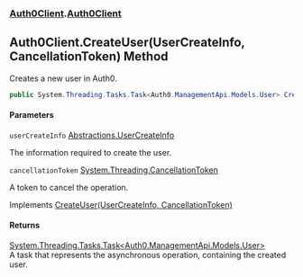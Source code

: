 ### [Auth0Client](../index.md 'Auth0Client').[Auth0Client](index.md 'Auth0Client\.Auth0Client')

## Auth0Client\.CreateUser\(UserCreateInfo, CancellationToken\) Method

Creates a new user in Auth0\.

```csharp
public System.Threading.Tasks.Task<Auth0.ManagementApi.Models.User> CreateUser(Abstractions.UserCreateInfo userCreateInfo, System.Threading.CancellationToken cancellationToken);
```
#### Parameters

<a name='global__Auth0Client.Auth0Client.CreateUser(Abstractions.UserCreateInfo,System.Threading.CancellationToken).userCreateInfo'></a>

`userCreateInfo` [Abstractions\.UserCreateInfo](https://learn.microsoft.com/en-us/dotnet/api/abstractions.usercreateinfo 'Abstractions\.UserCreateInfo')

The information required to create the user\.

<a name='global__Auth0Client.Auth0Client.CreateUser(Abstractions.UserCreateInfo,System.Threading.CancellationToken).cancellationToken'></a>

`cancellationToken` [System\.Threading\.CancellationToken](https://learn.microsoft.com/en-us/dotnet/api/system.threading.cancellationtoken 'System\.Threading\.CancellationToken')

A token to cancel the operation\.

Implements [CreateUser\(UserCreateInfo, CancellationToken\)](https://learn.microsoft.com/en-us/dotnet/api/abstractions.iauth0client.createuser#abstractions-iauth0client-createuser(abstractions-usercreateinfo-system-threading-cancellationtoken) 'Abstractions\.IAuth0Client\.CreateUser\(Abstractions\.UserCreateInfo,System\.Threading\.CancellationToken\)')

#### Returns
[System\.Threading\.Tasks\.Task&lt;](https://learn.microsoft.com/en-us/dotnet/api/system.threading.tasks.task-1 'System\.Threading\.Tasks\.Task\`1')[Auth0\.ManagementApi\.Models\.User](https://learn.microsoft.com/en-us/dotnet/api/auth0.managementapi.models.user 'Auth0\.ManagementApi\.Models\.User')[&gt;](https://learn.microsoft.com/en-us/dotnet/api/system.threading.tasks.task-1 'System\.Threading\.Tasks\.Task\`1')  
A task that represents the asynchronous operation, containing the created user\.